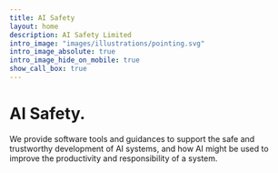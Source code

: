 ```yaml
---
title: AI Safety
layout: home
description: AI Safety Limited
intro_image: "images/illustrations/pointing.svg"
intro_image_absolute: true
intro_image_hide_on_mobile: true
show_call_box: true
---
```


# AI Safety.

We provide software tools and guidances to support the safe and trustworthy development of AI systems, and how AI might be used to improve the productivity and responsibility of a system.
